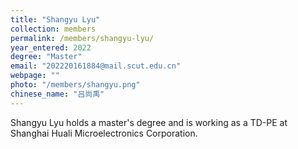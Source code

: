 ```yaml
---
title: "Shangyu Lyu"
collection: members
permalink: /members/shangyu-lyu/
year_entered: 2022
degree: "Master"
email: "202220161884@mail.scut.edu.cn"
webpage: ""
photo: "/members/shangyu.png"
chinese_name: "吕尚禹"
---
```

Shangyu Lyu holds a master's degree and is working as a TD-PE at Shanghai Huali Microelectronics Corporation.
